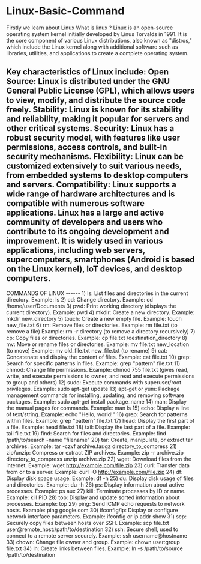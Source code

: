 # Linux-Basic-Command
Firstly we learn about Linux 
What is linux ?
Linux is an open-source operating system kernel initially developed by Linus Torvalds in 1991. It is the core component of various Linux distributions, also known as "distros," which include the Linux kernel along with additional software such as libraries, utilities, and applications to create a complete operating system.

Key characteristics of Linux include:
Open Source: Linux is distributed under the GNU General Public License (GPL), which allows users to view, modify, and distribute the source code freely.
Stability: Linux is known for its stability and reliability, making it popular for servers and other critical systems.
Security: Linux has a robust security model, with features like user permissions, access controls, and built-in security mechanisms.
Flexibility: Linux can be customized extensively to suit various needs, from embedded systems to desktop computers and servers.
Compatibility: Linux supports a wide range of hardware architectures and is compatible with numerous software applications.
Linux has a large and active community of developers and users who contribute to its ongoing development and improvement. It is widely used in various applications, including web servers, supercomputers, smartphones (Android is based on the Linux kernel), IoT devices, and desktop computers.
-------------------------------------------------------------------------------------------------------------------------------------------------------------------------------------------------
COMMANDS OF LINUX ------
1)
ls: List files and directories in the current directory.
Example: ls
2)
cd: Change directory.
Example: cd /home/user/Documents
3)
pwd: Print working directory (displays the current directory).
Example: pwd
4)
mkdir: Create a new directory.
Example: mkdir new_directory
5)
touch: Create a new empty file.
Example: touch new_file.txt
6)
rm: Remove files or directories.
Example: rm file.txt (to remove a file)
Example: rm -r directory (to remove a directory recursively)
7)
cp: Copy files or directories.
Example: cp file.txt /destination_directory
8)
mv: Move or rename files or directories.
Example: mv file.txt new_location (to move)
Example: mv old_file.txt new_file.txt (to rename)
9)
cat: Concatenate and display the content of files.
Example: cat file.txt
10)
grep: Search for specific patterns in files.
Example: grep "pattern" file.txt
11)
chmod: Change file permissions.
Example: chmod 755 file.txt (gives read, write, and execute permissions to owner, and read and execute permissions to group and others)
12)
sudo: Execute commands with superuser/root privileges.
Example: sudo apt-get update
13)
apt-get or yum: Package management commands for installing, updating, and removing software packages.
Example: sudo apt-get install package_name
14)
man: Display the manual pages for commands.
Example: man ls
15)
echo: Display a line of text/string.
Example: echo "Hello, world!"
16)
grep: Search for patterns within files.
Example: grep "pattern" file.txt
17)
head: Display the first part of a file.
Example: head file.txt
18)
tail: Display the last part of a file.
Example: tail file.txt
19)
find: Search for files and directories.
Example: find /path/to/search -name "filename"
20)
tar: Create, manipulate, or extract tar archives.
Example: tar -czvf archive.tar.gz directory_to_compress
21)
zip/unzip: Compress or extract ZIP archives.
Example: zip -r archive.zip directory_to_compress
unzip archive.zip
22)
wget: Download files from the internet.
Example: wget http://example.com/file.zip
23)
curl: Transfer data from or to a server.
Example: curl -O http://example.com/file.zip
24)
df: Display disk space usage.
Example: df -h
25)
du: Display disk usage of files and directories.
Example: du -h
26)
ps: Display information about active processes.
Example: ps aux
27)
kill: Terminate processes by ID or name.
Example: kill PID
28)
top: Display and update sorted information about processes.
Example: top
29)
ping: Send ICMP echo requests to network hosts.
Example: ping google.com
30)
ifconfig/ip: Display or configure network interface parameters.
Example: ifconfig or ip addr show
31)
scp: Securely copy files between hosts over SSH.
Example: scp file.txt user@remote_host:/path/to/destination
32)
ssh: Secure shell, used to connect to a remote server securely.
Example: ssh username@hostname
33)
chown: Change file owner and group.
Example: chown user:group file.txt
34)
ln: Create links between files.
Example: ln -s /path/to/source /path/to/destination
